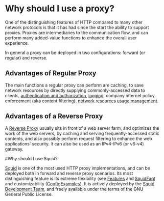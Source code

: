 # Why should I use a proxy?

One of the distinguishing features of HTTP compared to many other
network protocols is that it has had since the start the ability to
support proxies. Proxies are intermediaries to the communication flow,
and can perform many added-value functions to enhance the overall user
experience.

In general a proxy can be deployed in two configurations: forward (or
regular) and reverse.

## Advantages of Regular Proxy

The main functions a regular proxy can perform are caching, to save
network resources by directly supplying commonly-accessed data to
clients, [authentication and authorization](/SquidFaq/ProxyAuthentication),
[logging](/SquidFaq/SquidLogs),
company internet policy enforcement (aka content filtering),
[network resources usage management](/Features/DelayPools).

## Advantages of a Reverse Proxy

A [Reverse Proxy](/SquidFaq/ReverseProxy)
usually sits in front of a web server farm, and optimizes the work of
the web servers, by caching and serving frequently-accessed static
contents, and also possibly perform request filtering to enhance the
web applications' security. It can also be used as an IPv4-IPv6 (or
v6-v4) gateway.

#Why should I use Squid?

[Squid](/SquidFaq/AboutSquid)
is one of the most used HTTP proxy implementations, and can be deployed
both in forward and reverse proxy scenarios. Its most distinguishing
feature is its extreme flexibility (see
[Features](/Features) and [SquidFaq](/SquidFaq))
and customizability ([ConfigExamples](/ConfigExamples)).
It is actively deployed by the [Squid Development
Team](/WhoWeAre), and
freely available under the terms of the GNU General Public License.
